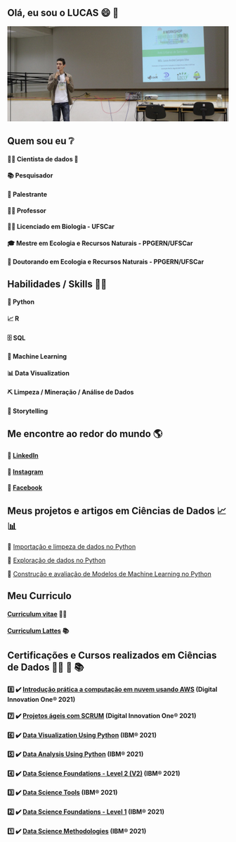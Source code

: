 ## Olá, eu sou o LUCAS :smile: 👋 


![Alt ou título da imagem](https://github.com/Campos-Silva/Campos-Silva/blob/main/Lucas_palestra__.jpg)

## Quem sou eu ❔
#### 👩‍💻 Cientista de dados 🥰
#### 📚 Pesquisador
#### :microphone: Palestrante
#### 👩‍🏫 Professor
#### 👩‍🎓 Licenciado em Biologia - UFSCar
#### 🎓 Mestre em Ecologia e Recursos Naturais - PPGERN/UFSCar
#### 🍾 Doutorando em Ecologia e Recursos Naturais - PPGERN/UFSCar


## Habilidades / Skills 👩‍💻
#### 🐍 Python
#### 📈 R
#### 🗄 SQL
#### 🔮 Machine Learning
#### 📊 Data Visualization
####  ⛏️ Limpeza / Mineração / Análise de Dados
#### 🎥 Storytelling

## Me encontre ao redor do mundo 🌎
#### 💼 [LinkedIn](https://www.linkedin.com/in/lucas-andrei-campos-silva/)
#### 📸 [Instagram](https://www.instagram.com/lucas_andrei_campos_silva/?fbclid=IwAR1U5BN0ol6SIJQvGR4tZxCIpUs9zqg0nO5IBgbbAtfc5hJt7WZC-gR1Qyg)
#### 📲 [Facebook](https://www.facebook.com/lucas.andreicampossilva)

## Meus projetos e artigos em Ciências de Dados 📈 📊
:1st_place_medal: [Importação e limpeza de dados no Python](https://github.com/Campos-Silva/Projeto_01_Parte_A_Importacao-e-limpeza-de-dados-no-Python)

:2nd_place_medal: [Exploração de dados no Python](https://github.com/Campos-Silva/Projeto_01_Parte_B_Exploracao_de_dados_no_Python)

:3rd_place_medal: [Construção e avaliação de Modelos de Machine Learning no Python](https://github.com/Campos-Silva/Projeto_01_Parte_C_Modelos_de_Machine_Learning_no_Python)

## Meu Curriculo
#### [Curriculum vitae](https://github.com/Campos-Silva/Campos-Silva/blob/main/curriculo_novo_setembro_2021.pdf) :student:
#### [Curriculum Lattes](http://lattes.cnpq.br/8819880403976234) 📚

## Certificações e Cursos realizados em Ciências de Dados 👨‍🎓  📝 📚
#### :eight: ✔️ [Introdução prática a computação em nuvem usando AWS](https://certificates.digitalinnovation.one/62A827FD) (Digital Innovation One®️ 2021)

#### :seven: ✔️ [Projetos ágeis com SCRUM](https://certificates.digitalinnovation.one/777B1EA0) (Digital Innovation One®️ 2021)

#### :six: ✔️ [Data Visualization Using Python](https://www.credly.com/badges/263b7e94-b674-4de8-8f53-d4e455f9eb5a?source=linked_in_profile) (IBM®️ 2021)

#### :five: ✔️ [Data Analysis Using Python](https://www.credly.com/badges/7fecc35d-d21d-4206-9b23-0431adaa53cc?source=linked_in_profile) (IBM®️ 2021)

#### :four: ✔️ [Data Science Foundations - Level 2 (V2)](https://www.credly.com/badges/6c0ddd79-a520-4d8b-9fab-a81fef094118?source=linked_in_profile) (IBM®️ 2021)

#### :three: ✔️ [Data Science Tools](https://www.credly.com/badges/76636591-6a20-47cd-9612-3ce1aeb14297?source=linked_in_profile) (IBM®️ 2021)

#### :two: ✔️ [Data Science Foundations - Level 1](https://www.credly.com/badges/5416b407-f7fe-458f-8028-3cff0a5624b7?source=linked_in_profile) (IBM®️ 2021)

#### :one: ✔️ [Data Science Methodologies](https://www.credly.com/badges/f9a7aa13-4b00-4f47-98d5-bc0acc280b94) (IBM®️ 2021)


<!--
**Campos-Silva/Campos-Silva** is a ✨ _special_ ✨ repository because its `README.md` (this file) appears on your GitHub profile.

Here are some ideas to get you started:

- 🔭 I’m currently working on ...
- 🌱 I’m currently learning ...
- 👯 I’m looking to collaborate on ...
- 🤔 I’m looking for help with ...
- 💬 Ask me about ...
- 📫 How to reach me: ...
- 😄 Pronouns: ...
- ⚡ Fun fact: ...
-->
